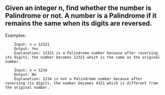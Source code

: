 ## Given an integer n, find whether the number is Palindrome or not. A number is a Palindrome if it remains the same when its digits are reversed.

Examples:
```
    Input: n = 12321
    Output: Yes
    Explanation: 12321 is a Palindrome number because after reversing its digits, the number becomes 12321 which is the same as the original number.

    Input: n = 1234
    Output: No
    Explanation: 1234 is not a Palindrome number because after reversing its digits, the number becomes 4321 which is different from the original number.

```